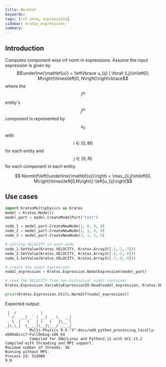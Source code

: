```yaml
---
title: NormInf
keywords: 
tags: [inf norm, expressions]
sidebar: kratos_expressions
summary: 
---
```

## Introduction
Computes component wise inf norm in expressions. Assume the input expression is given by $$\underline{\mathbf{u}} = \left\lbrace u_{ij} |  \forall (i,j)\in\left[0, M\right)\times\left[0, N\right)\right\rbrace$$ where the $$i^{th}$$ entity's $$j^{th}$$ component is represented by $$u_{ij}$$ with $$i\in \left[0, M\right)$$ for each entity and $$j\in \left[0, N\right)$$ for each component in each entity.

<p align="center">$$ NormInf\left(\underline{\mathbf{u}}\right) = \max_{(i,j)\in\left[0, M\right)\times\left[0,N\right)} \left|u_{ij}\right|$$</p>

## Use cases
```python
import KratosMultiphysics as Kratos
model = Kratos.Model()
model_part = model.CreateModelPart("test")

node_1 = model_part.CreateNewNode(1, 0, 0, 0)
node_2 = model_part.CreateNewNode(2, 1, 0, 0)
node_3 = model_part.CreateNewNode(3, 1, 1, 0)

# setting VELOCITY of each node
node_1.SetValue(Kratos.VELOCITY, Kratos.Array3([-1,-2,-3]))
node_2.SetValue(Kratos.VELOCITY, Kratos.Array3([-4,-5,-6]))
node_3.SetValue(Kratos.VELOCITY, Kratos.Array3([-7,-8,-9]))

# create the nodal expression
nodal_expression = Kratos.Expression.NodalExpression(model_part)

# read the VELOCITY from non-historical nodal container
Kratos.Expression.VariableExpressionIO.Read(nodal_expression, Kratos.VELOCITY, False)

print(Kratos.Expression.Utils.NormInf(nodal_expression))
```

Expected output:
```console
 |  /           |                  
 ' /   __| _` | __|  _ \   __|    
 . \  |   (   | |   (   |\__ \  
_|\_\_|  \__,_|\__|\___/ ____/
           Multi-Physics 9.4."3"-docs/add_python_processing_locally-eb00abccc7-FullDebug-x86_64
           Compiled for GNU/Linux and Python3.11 with GCC-13.2
Compiled with threading and MPI support.
Maximum number of threads: 30.
Running without MPI.
Process Id: 514980 
9.0
```

